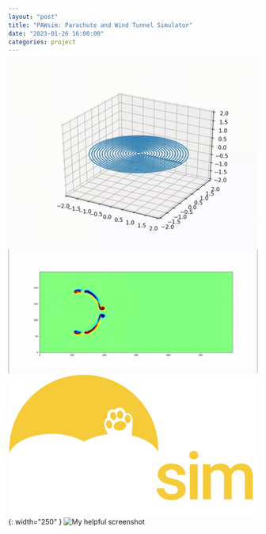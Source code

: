 ```yaml
---
layout: "post"
title: "PAWsim: Parachute and Wind Tunnel Simulator"
date: "2023-01-26 16:00:00"
categories: project
---
```

![My helpful screenshot](/assets/images/2023-01-26-pawsim-cloth.gif)
![My helpful screenshot](/assets/images/2023-01-26-pawsim-flow.gif)
![My helpful screenshot](/assets/images/2023-01-26-pawsim-logo.png){: width="250" }
![My helpful screenshot](/assets/images/2023-01-26-pawsim-parachute.gif)